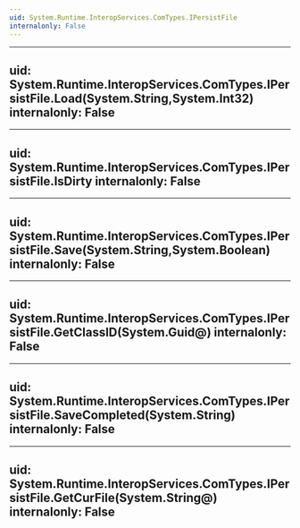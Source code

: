 ```yaml
---
uid: System.Runtime.InteropServices.ComTypes.IPersistFile
internalonly: False
---
```


---
uid: System.Runtime.InteropServices.ComTypes.IPersistFile.Load(System.String,System.Int32)
internalonly: False
---

---
uid: System.Runtime.InteropServices.ComTypes.IPersistFile.IsDirty
internalonly: False
---

---
uid: System.Runtime.InteropServices.ComTypes.IPersistFile.Save(System.String,System.Boolean)
internalonly: False
---

---
uid: System.Runtime.InteropServices.ComTypes.IPersistFile.GetClassID(System.Guid@)
internalonly: False
---

---
uid: System.Runtime.InteropServices.ComTypes.IPersistFile.SaveCompleted(System.String)
internalonly: False
---

---
uid: System.Runtime.InteropServices.ComTypes.IPersistFile.GetCurFile(System.String@)
internalonly: False
---
